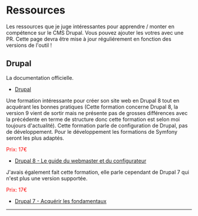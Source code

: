 # Ressources

Les ressources que je juge intéressantes pour apprendre / monter en compétence sur le CMS Drupal.
Vous pouvez ajouter les votres avec une PR.
Cette page devra être mise à jour réguliérement en fonction des versions de l'outil !

## Drupal

La documentation officielle.
* [Drupal](https://www.drupal.org/documentation)

Une formation intéressante pour créer son site web en Drupal 8 tout en acquérant les bonnes pratiques (Cette formation 
concerne Drupal 8, la version 9 vient de sortir mais ne présente pas de grosses différences avec la précédente en terme 
de structure donc cette formation est selon moi toujours d'actualité).
Cette formation parle de configuration de Drupal, pas de développement. Pour le développement les formations de Symfony 
seront les plus adaptés.

<span style="color:red;">Prix: 17€</span>
* [Drupal 8 - Le guide du webmaster et du configurateur](https://www.alphorm.com/tutoriel/formation-en-ligne-drupal-8-webmaster-configurateur)

J'avais également fait cette formation, elle parle cependant de Drupal 7 qui n'est plus une version supportée.

<span style="color:red;">Prix: 17€</span>
* [Drupal 7 - Acquérir les fondamentaux](https://www.alphorm.com/tutoriel/formation-en-ligne-drupal-7-pour-tous-les-utilisateurs)

---
